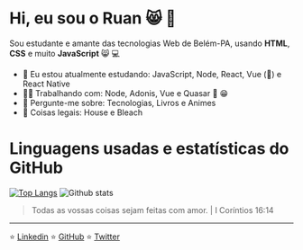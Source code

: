 # Hi, eu sou o Ruan :smile_cat: :wave:

Sou estudante e amante das tecnologias Web de Belém-PA, usando **HTML**, **CSS** e muito **JavaScript** :smile_cat: 💻

- 🌱 Eu estou atualmente estudando: JavaScript, Node, React, Vue (💚) e React Native
- 👷‍♂️ Trabalhando com: Node, Adonis, Vue e Quasar 💚 😁
- 💬 Pergunte-me sobre: Tecnologias, Livros e Animes
- 🥰 Coisas legais: House e Bleach

# Linguagens usadas e estatísticas do GitHub

[![Top Langs](https://github-readme-stats.vercel.app/api/top-langs/?username=ruanvalente&theme=onedark&langs_count=10)](https://github.com/ruanvalente/github-readme-stats)
![Github stats](https://github-readme-stats.vercel.app/api?username=ruanvalente&theme=onedark&show_icons=true&hide_border=false)

> Todas as vossas coisas sejam feitas com amor. | I Coríntios 16:14

---
⭐️ [Linkedin](https://www.linkedin.com/in/ruan-valente)
⭐️ [GitHub](https://github.com/ruanvalente)
⭐️ [Twitter](https://twitter.com/ruantux)


